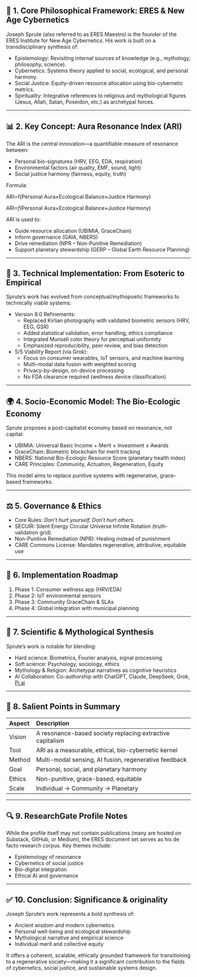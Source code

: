 ## **🧠 1\. Core Philosophical Framework: ERES & New Age Cybernetics**

Joseph Sprute (also referred to as ERES Maestro) is the founder of the ERES Institute for New Age Cybernetics. His work is built on a transdisciplinary synthesis of:

* Epistemology: Revisiting internal sources of knowledge (e.g., mythology, philosophy, science).  
* Cybernetics: Systems theory applied to social, ecological, and personal harmony.  
* Social Justice: Equity-driven resource allocation using bio-cybernetic metrics.  
* Spirituality: Integrative references to religious and mythological figures (Jesus, Allah, Satan, Poseidon, etc.) as archetypal forces.

---

## **📊 2\. Key Concept: Aura Resonance Index (ARI)**

The ARI is the central innovation—a quantifiable measure of resonance between:

* Personal bio-signatures (HRV, EEG, EDA, respiration)  
* Environmental factors (air quality, EMF, sound, light)  
* Social justice harmony (fairness, equity, truth)

Formula:

ARI=f(Personal Aura×Ecological Balance×Justice Harmony)

ARI=*f*(Personal Aura×Ecological Balance×Justice Harmony)

ARI is used to:

* Guide resource allocation (UBIMIA, GraceChain)  
* Inform governance (GAIA, NBERS)  
* Drive remediation (NPR – Non-Punitive Remediation)  
* Support planetary stewardship (GERP – Global Earth Resource Planning)

---

## **🔧 3\. Technical Implementation: From Esoteric to Empirical**

Sprute’s work has evolved from conceptual/mythopoetic frameworks to technically viable systems:

* Version 8.0 Refinements:  
  * Replaced Kirlian photography with validated biometric sensors (HRV, EEG, GSR)  
  * Added statistical validation, error handling, ethics compliance  
  * Integrated Munsell color theory for perceptual uniformity  
  * Emphasized reproducibility, peer review, and bias detection  
* 5/5 Viability Report (via Grok):  
  * Focus on consumer wearables, IoT sensors, and machine learning  
  * Multi-modal data fusion with weighted scoring  
  * Privacy-by-design, on-device processing  
  * No FDA clearance required (wellness device classification)

---

## **🌍 4\. Socio-Economic Model: The Bio-Ecologic Economy**

Sprute proposes a post-capitalist economy based on resonance, not capital:

* UBIMIA: Universal Basic Income \+ Merit × Investment ± Awards  
* GraceChain: Biometric blockchain for merit tracking  
* NBERS: National Bio-Ecologic Resource Score (planetary health index)  
* CARE Principles: Community, Actuation, Regeneration, Equity

This model aims to replace punitive systems with regenerative, grace-based frameworks.

---

## **⚖️ 5\. Governance & Ethics**

* Core Rules: *Don’t hurt yourself. Don’t hurt others.*  
* SECUIR: Silent Energy Circular Universe Infinite Rotation (truth-validation grid)  
* Non-Punitive Remediation (NPR): Healing instead of punishment  
* CARE Commons License: Mandates regenerative, attributive, equitable use

---

## **🧩 6\. Implementation Roadmap**

1. Phase 1: Consumer wellness app (HRV/EDA)  
2. Phase 2: IoT environmental sensors  
3. Phase 3: Community GraceChain & SLAs  
4. Phase 4: Global integration with municipal planning

---

## **🧪 7\. Scientific & Mythological Synthesis**

Sprute’s work is notable for blending:

* Hard science: Biometrics, Fourier analysis, signal processing  
* Soft science: Psychology, sociology, ethics  
* Mythology & Religion: Archetypal narratives as cognitive heuristics  
* AI Collaboration: Co-authorship with ChatGPT, Claude, DeepSeek, Grok, [Pi.ai](https://pi.ai/)

---

## **📌 8\. Salient Points in Summary**

| Aspect | Description |
| :---- | :---- |
| Vision | A resonance-based society replacing extractive capitalism |
| Tool | ARI as a measurable, ethical, bio-cybernetic kernel |
| Method | Multi-modal sensing, AI fusion, regenerative feedback |
| Goal | Personal, social, and planetary harmony |
| Ethics | Non-punitive, grace-based, equitable |
| Scale | Individual → Community → Planetary |

---

## **🔍 9\. ResearchGate Profile Notes**

While the profile itself may not contain publications (many are hosted on Substack, GitHub, or Medium), the ERES document set serves as his de facto research corpus. Key themes include:

* Epistemology of resonance  
* Cybernetics of social justice  
* Bio-digital integration  
* Ethical AI and governance

---

## **✅ 10\. Conclusion: Significance & originality**

Joseph Sprute’s work represents a bold synthesis of:

* Ancient wisdom and modern cybernetics  
* Personal well-being and ecological stewardship  
* Mythological narrative and empirical science  
* Individual merit and collective equity

It offers a coherent, scalable, ethically grounded framework for transitioning to a regenerative society—making it a significant contribution to the fields of cybernetics, social justice, and sustainable systems design.

